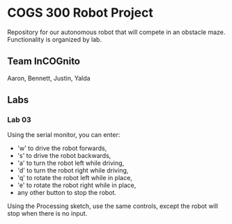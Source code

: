 # COGS 300 Robot Project

Repository for our autonomous robot that will compete in an obstacle maze. Functionality is organized by lab.

## Team InCOGnito

Aaron, Bennett, Justin, Yalda

## Labs

### Lab 03

Using the serial monitor, you can enter:
 - 'w' to drive the robot forwards,
 - 's' to drive the robot backwards,
 - 'a' to turn the robot left while driving,
 - 'd' to turn the robot right while driving,
 - 'q' to rotate the robot left while in place,
 - 'e' to rotate the robot right while in place,
 - any other button to stop the robot.

Using the Processing sketch, use the same controls, except the robot will stop when there is no input.
